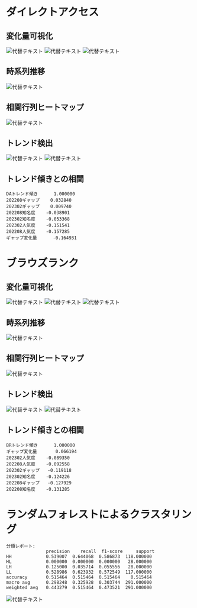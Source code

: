 # ダイレクトアクセス
## 変化量可視化
![代替テキスト](image1.png)
![代替テキスト](image2.png)
![代替テキスト](image3.png)
## 時系列推移
![代替テキスト](image4.png)
## 相関行列ヒートマップ
![代替テキスト](image5.png)
## トレンド検出
![代替テキスト](image6.png)
![代替テキスト](image7.png)
## トレンド傾きとの相関
```
DAトレンド傾き      1.000000
202208ギャップ    0.032840
202302ギャップ    0.009740
202208知名度    -0.038901
202302知名度    -0.053368
202302人気度    -0.151541
202208人気度    -0.157285
ギャップ変化量      -0.164931
```
# ブラウズランク
## 変化量可視化
![代替テキスト](ana1.png)
![代替テキスト](ana2.png)
![代替テキスト](ana3.png)
## 時系列推移
![代替テキスト](ana4.png)
## 相関行列ヒートマップ
![代替テキスト](ana5.png)
## トレンド検出
![代替テキスト](ana6.png)
![代替テキスト](ana7.png)
## トレンド傾きとの相関
```
BRトレンド傾き      1.000000
ギャップ変化量       0.066194
202302人気度    -0.089350
202208人気度    -0.092558
202302ギャップ   -0.119118
202302知名度    -0.124226
202208ギャップ   -0.127929
202208知名度    -0.131285
```
# ランダムフォレストによるクラスタリング

```
分類レポート:
               precision    recall  f1-score     support
HH             0.539007  0.644068  0.586873  118.000000
HL             0.000000  0.000000  0.000000   28.000000
LH             0.125000  0.035714  0.055556   28.000000
LL             0.528986  0.623932  0.572549  117.000000
accuracy       0.515464  0.515464  0.515464    0.515464
macro avg      0.298248  0.325928  0.303744  291.000000
weighted avg   0.443279  0.515464  0.473521  291.000000
```
![代替テキスト](ana8.png)
